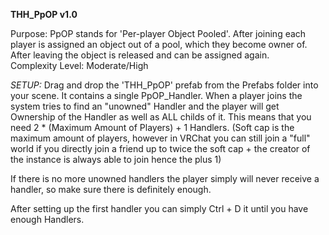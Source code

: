 **THH_PpOP v1.0**

Purpose: PpOP stands for 'Per-player Object Pooled'. After joining each player is assigned an object out of a pool, which they become owner of. After leaving the object is released and can be assigned again. <br/>
Complexity Level: Moderate/High

*SETUP:*
Drag and drop the 'THH_PpOP' prefab from the Prefabs folder into your scene.
It contains a single PpOP_Handler. When a player joins the system tries to find an "unowned" Handler and the player will get Ownership of the Handler as well as ALL childs of it.
This means that you need 2 * (Maximum Amount of Players) + 1 Handlers. (Soft cap is the maximum amount of players, however in VRChat you can still join a "full" world if you directly join a friend up to twice the soft cap + the creator of the instance is always able to join hence the plus 1)

If there is no more unowned handlers the player simply will never receive a handler, so make sure there is definitely enough.

After setting up the first handler you can simply Ctrl + D it until you have enough Handlers.
